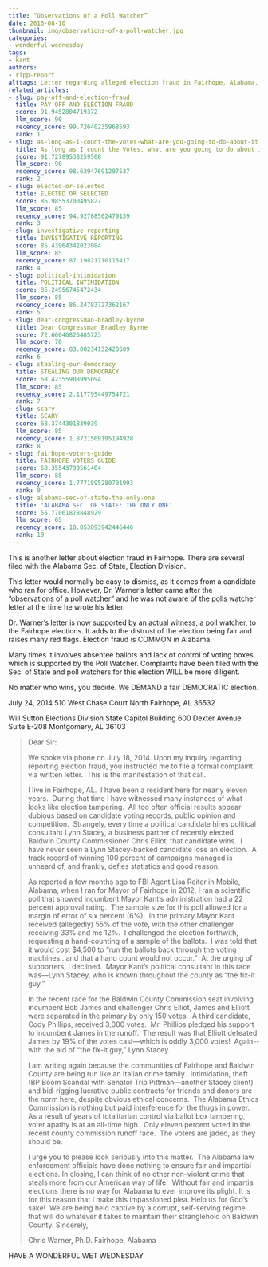 ```yaml
---
title: “Observations of a Poll Watcher”
date: 2016-08-10
thumbnail: img/observations-of-a-poll-watcher.jpg
categories:
- wonderful-wednesday
tags:
- kant
authors:
- ripp-report
alttags: Letter regarding alleged election fraud in Fairhope, Alabama, supported by a witness observation
related_articles:
- slug: pay-off-and-election-fraud
  title: PAY OFF AND ELECTION FRAUD
  score: 91.9452804719372
  llm_score: 90
  recency_score: 99.72640235968593
  rank: 1
- slug: as-long-as-i-count-the-votes-what-are-you-going-to-do-about-it
  title: As long as I count the Votes, what are you going to do about it?
  score: 91.72789538259508
  llm_score: 90
  recency_score: 98.63947691297537
  rank: 2
- slug: elected-or-selected
  title: ELECTED OR SELECTED
  score: 86.98553700495827
  llm_score: 85
  recency_score: 94.92768502479139
  rank: 3
- slug: investigative-reporting
  title: INVESTIGATIVE REPORTING
  score: 85.43964342023084
  llm_score: 85
  recency_score: 87.19821710115417
  rank: 4
- slug: political-intimidation
  title: POLITICAL INTIMIDATION
  score: 85.24956745472434
  llm_score: 85
  recency_score: 86.24783727362167
  rank: 5
- slug: dear-congressman-bradley-byrne
  title: Dear Congressman Bradley Byrne
  score: 72.60046826485723
  llm_score: 70
  recency_score: 83.00234132428609
  rank: 6
- slug: stealing-our-democracy
  title: STEALING OUR DEMOCRACY
  score: 68.42355908995094
  llm_score: 85
  recency_score: 2.117795449754721
  rank: 7
- slug: scary
  title: SCARY
  score: 68.3744301839039
  llm_score: 85
  recency_score: 1.8721509195194928
  rank: 8
- slug: fairhope-voters-guide
  title: FAIRHOPE VOTERS GUIDE
  score: 68.35543790561404
  llm_score: 85
  recency_score: 1.7771895280701993
  rank: 9
- slug: alabama-sec-of-state-the-only-one
  title: 'ALABAMA SEC. OF STATE: THE ONLY ONE'
  score: 55.77061878848929
  llm_score: 65
  recency_score: 18.853093942446446
  rank: 10
---
```

This is another letter about election fraud in Fairhope. There are several filed with the Alabama Sec. of State, Election Division.

This letter would normally be easy to dismiss, as it comes from a candidate who ran for office. However, Dr. Warner’s letter came after the [“observations of a poll watcher”](https://rippreport.com/pay-off-and-election-fraud/) and he was not aware of the polls watcher letter at the time he wrote his letter.

Dr. Warner’s letter is now supported by an actual witness, a poll watcher, to the Fairhope elections. It adds to the distrust of the election being fair and raises many red flags. Election fraud is COMMON in Alabama.

Many times it involves absentee ballots and lack of control of voting boxes, which is supported by the Poll Watcher. Complaints have been filed with the Sec. of State and poll watchers for this election WILL be more diligent.

No matter who wins, you decide. We DEMAND a fair DEMOCRATIC election.

July 24, 2014 510 West Chase Court North Fairhope, AL 36532

Will Sutton Elections Division State Capitol Building 600 Dexter Avenue Suite E-208 Montgomery, AL 36103

>Dear Sir:
>
>We spoke via phone on July 18, 2014. Upon my inquiry regarding reporting election fraud, you instructed me to file a formal complaint via written letter.  This is the manifestation of that call.
>
>I live in Fairhope, AL.  I have been a resident here for nearly eleven years.  During that time I have witnessed many instances of what looks like election tampering.  All too often official results appear dubious based on candidate voting records, public opinion and competition.  Strangely, every time a political candidate hires political consultant Lynn Stacey, a business partner of recently elected Baldwin County Commissioner Chris Elliot, that candidate wins.  I have never seen a Lynn Stacey-backed candidate lose an election.  A track record of winning 100 percent of campaigns managed is unheard of, and frankly, defies statistics and good reason.
>
>As reported a few months ago to FBI Agent Lisa Reiter in Mobile, Alabama, when I ran for Mayor of Fairhope in 2012, I ran a scientific poll that showed incumbent Mayor Kant’s administration had a 22 percent approval rating.  The sample size for this poll allowed for a margin of error of six percent (6%).  In the primary Mayor Kant received (allegedly) 55% of the vote, with the other challenger receiving 33% and me 12%.  I challenged the election forthwith, requesting a hand-counting of a sample of the ballots.  I was told that it would cost $4,500 to “run the ballots back through the voting machines…and that a hand count would not occur.”  At the urging of supporters, I declined.  Mayor Kant’s political consultant in this race was—Lynn Stacey, who is known throughout the county as “the fix-it guy.”
>
>In the recent race for the Baldwin County Commission seat involving incumbent Bob James and challenger Chris Elliot, James and Elliott were separated in the primary by only 150 votes.  A third candidate, Cody Phillips, received 3,000 votes.  Mr. Phillips pledged his support to incumbent James in the runoff.  The result was that Elliott defeated James by 19% of the votes cast—which is oddly 3,000 votes!  Again--with the aid of “the fix-it guy,” Lynn Stacey.
>
>I am writing again because the communities of Fairhope and Baldwin County are being run like an Italian crime family.  Intimidation, theft (BP Boom Scandal with Senator Trip Pittman—another Stacey client) and bid-rigging lucrative public contracts for friends and donors are the norm here, despite obvious ethical concerns.  The Alabama Ethics Commission is nothing but paid interference for the thugs in power.  As a result of years of totalitarian control via ballot box tampering, voter apathy is at an all-time high.  Only eleven percent voted in the recent county commission runoff race.  The voters are jaded, as they should be.
>
>I urge you to please look seriously into this matter.  The Alabama law enforcement officials have done nothing to ensure fair and impartial elections. In closing, I can think of no other non-violent crime that steals more from our American way of life.  Without fair and impartial elections there is no way for Alabama to ever improve its plight. It is for this reason that I make this impassioned plea. Help us for God’s sake!  We are being held captive by a corrupt, self-serving regime that will do whatever it takes to maintain their stranglehold on Baldwin County. Sincerely,
>
>Chris Warner, Ph.D. Fairhope, Alabama

HAVE A WONDERFUL WET WEDNESDAY
